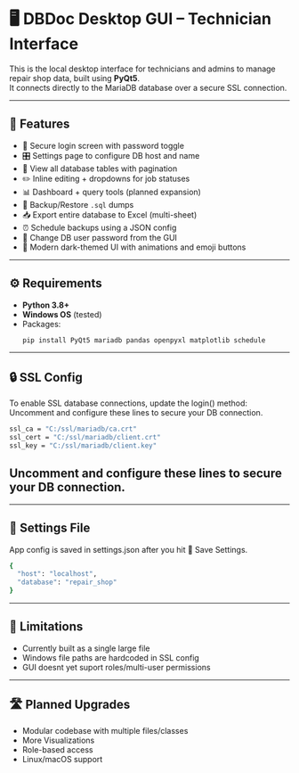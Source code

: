 # 🖥️ DBDoc Desktop GUI – Technician Interface

This is the local desktop interface for technicians and admins to manage repair shop data, built using **PyQt5**.  
It connects directly to the MariaDB database over a secure SSL connection.

---

## 🚀 Features

- 🔐 Secure login screen with password toggle
- 🎛 Settings page to configure DB host and name
- 📁 View all database tables with pagination
- ✏️ Inline editing + dropdowns for job statuses
- 📊 Dashboard + query tools (planned expansion)
- 💾 Backup/Restore `.sql` dumps
- 📥 Export entire database to Excel (multi-sheet)
- ⏰ Schedule backups using a JSON config
- 🔑 Change DB user password from the GUI
- 🎨 Modern dark-themed UI with animations and emoji buttons

---

## ⚙️ Requirements

- **Python 3.8+**
- **Windows OS** (tested)
- Packages:
  ```bash
  pip install PyQt5 mariadb pandas openpyxl matplotlib schedule
  ```
---

## 🔒 SSL Config
To enable SSL database connections, update the login() method:
Uncomment and configure these lines to secure your DB connection.
```bash
ssl_ca = "C:/ssl/mariadb/ca.crt"
ssl_cert = "C:/ssl/mariadb/client.crt"
ssl_key = "C:/ssl/mariadb/client.key"
```
Uncomment and configure these lines to secure your DB connection.
---

---
## 💼 Settings File
App config is saved in settings.json after you hit 💾 Save Settings.
```bash
{
  "host": "localhost",
  "database": "repair_shop"
}
```
---
## 🛑 Limitations

- Currently built as a single large file
- Windows file paths are hardcoded in SSL config
- GUI doesnt yet suport roles/multi-user permissions
---

## 🛣️ Planned Upgrades
- Modular codebase with multiple files/classes
- More Visualizations
- Role-based access
- Linux/macOS support

